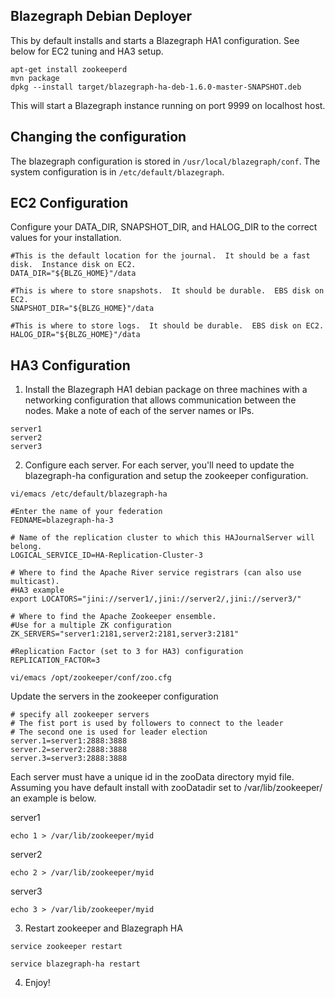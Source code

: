 Blazegraph Debian Deployer
-----------------

This by default installs and starts a Blazegraph HA1 configuration.   See below for EC2 tuning and HA3 setup.

```
apt-get install zookeeperd
mvn package
dpkg --install target/blazegraph-ha-deb-1.6.0-master-SNAPSHOT.deb
```

This will start a Blazegraph instance running on port 9999 on localhost host.


Changing the configuration
-----------------

The blazegraph configuration is stored in `/usr/local/blazegraph/conf`.  The system configuration is in `/etc/default/blazegraph`.

EC2 Configuration
---------------
Configure your DATA_DIR, SNAPSHOT_DIR, and HALOG_DIR to the correct values for your installation.

```
#This is the default location for the journal.  It should be a fast disk.  Instance disk on EC2.
DATA_DIR="${BLZG_HOME}"/data

#This is where to store snapshots.  It should be durable.  EBS disk on EC2.
SNAPSHOT_DIR="${BLZG_HOME}"/data

#This is where to store logs.  It should be durable.  EBS disk on EC2.
HALOG_DIR="${BLZG_HOME}"/data
```

HA3 Configuration
-----------------

1.  Install the Blazegraph HA1 debian package on three machines with a networking configuration that allows communication between the nodes.  Make a note of each of the server names or IPs.

```
server1
server2
server3
```

2.  Configure each server.  For each server, you'll need to update the blazegraph-ha configuration and setup the zookeeper configuration.

`vi/emacs /etc/default/blazegraph-ha`

```
#Enter the name of your federation
FEDNAME=blazegraph-ha-3

# Name of the replication cluster to which this HAJournalServer will belong.
LOGICAL_SERVICE_ID=HA-Replication-Cluster-3

# Where to find the Apache River service registrars (can also use multicast).
#HA3 example
export LOCATORS="jini://server1/,jini://server2/,jini://server3/"

# Where to find the Apache Zookeeper ensemble.
#Use for a multiple ZK configuration
ZK_SERVERS="server1:2181,server2:2181,server3:2181"

#Replication Factor (set to 3 for HA3) configuration
REPLICATION_FACTOR=3
```

`vi/emacs /opt/zookeeper/conf/zoo.cfg`

Update the servers in the zookeeper configuration

```
# specify all zookeeper servers
# The fist port is used by followers to connect to the leader
# The second one is used for leader election
server.1=server1:2888:3888
server.2=server2:2888:3888
server.3=server3:2888:3888 
``` 

Each server must have a unique id in the zooData directory myid file.  Assuming you have default install with zooDatadir set to /var/lib/zookeeper/ an example is below.

server1
```
echo 1 > /var/lib/zookeeper/myid 
```

server2
```
echo 2 > /var/lib/zookeeper/myid 
```

server3
```
echo 3 > /var/lib/zookeeper/myid 
```

3.  Restart zookeeper and Blazegraph HA

`service zookeeper restart`

`service blazegraph-ha restart`

4.  Enjoy!
